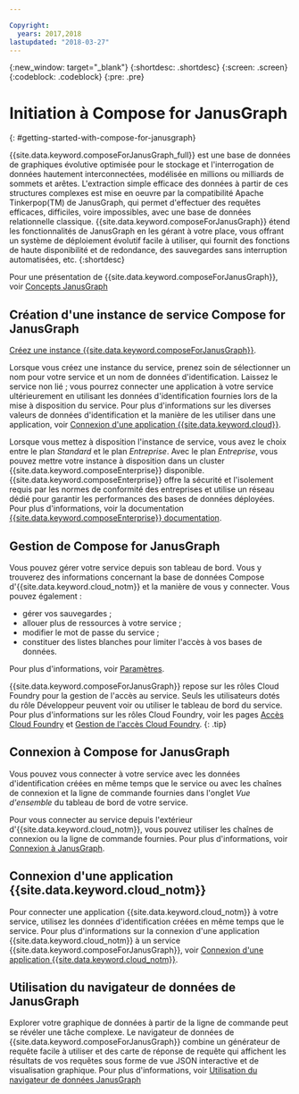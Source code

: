 ```yaml
---

Copyright:
  years: 2017,2018
lastupdated: "2018-03-27"
---
```


{:new_window: target="_blank"}
{:shortdesc: .shortdesc}
{:screen: .screen}
{:codeblock: .codeblock}
{:pre: .pre}

# Initiation à Compose for JanusGraph
{: #getting-started-with-compose-for-janusgraph}

{{site.data.keyword.composeForJanusGraph_full}} est une base de données de graphiques évolutive optimisée pour le stockage et l'interrogation de données hautement interconnectées, modélisée en millions ou milliards de sommets et arêtes. L'extraction simple efficace des données à partir de ces structures complexes est mise en oeuvre par la compatibilité Apache Tinkerpop(TM) de JanusGraph, qui permet d'effectuer des requêtes efficaces, difficiles, voire impossibles, avec une base de données relationnelle classique. {{site.data.keyword.composeForJanusGraph}} étend les fonctionnalités de JanusGraph en les gérant à votre place, vous offrant un système de déploiement évolutif facile à utiliser, qui fournit des fonctions de haute disponibilité et de redondance, des sauvegardes sans interruption automatisées, etc.
{:shortdesc}

Pour une présentation de {{site.data.keyword.composeForJanusGraph}}, voir [Concepts JanusGraph](./janusgraph-concepts.html)

## Création d'une instance de service Compose for JanusGraph

[Créez une instance {{site.data.keyword.composeForJanusGraph}}](https://console.{DomainName}/catalog/services/compose-for-janusgraph/).

Lorsque vous créez une instance du service, prenez soin de sélectionner un nom pour votre service et un nom de données d'identification. Laissez le service non lié ; vous pourrez connecter une application à votre service ultérieurement en utilisant les données d'identification fournies lors de la mise à disposition du service. Pour plus d'informations sur les diverses valeurs de données d'identification et la manière de les utiliser dans une application, voir [Connexion d'une application {{site.data.keyword.cloud}}](./connecting-bluemix-app.html).

Lorsque vous mettez à disposition l'instance de service, vous avez le choix entre le plan *Standard* et le plan *Entreprise*. Avec le plan *Entreprise*, vous pouvez mettre votre instance à disposition dans un cluster {{site.data.keyword.composeEnterprise}} disponible. {{site.data.keyword.composeEnterprise}} offre la sécurité et l'isolement requis par les normes de conformité des entreprises et utilise un réseau dédié pour garantir les performances des bases de données déployées. Pour plus d'informations, voir la documentation [{{site.data.keyword.composeEnterprise}} documentation](/docs/services/ComposeEnterprise/index.html).

## Gestion de Compose for JanusGraph

Vous pouvez gérer votre service depuis son tableau de bord. Vous y trouverez des informations concernant la base de données Compose d'{{site.data.keyword.cloud_notm}} et la manière de vous y connecter. Vous pouvez également :
- gérer vos sauvegardes ;
- allouer plus de ressources à votre service ;
- modifier le mot de passe du service ;
- constituer des listes blanches pour limiter l'accès à vos bases de données. 

Pour plus d'informations, voir [Paramètres](./dashboard-settings.html).

{{site.data.keyword.composeForJanusGraph}} repose sur les rôles Cloud Foundry pour la gestion de l'accès au service. Seuls les utilisateurs dotés du rôle Développeur peuvent voir ou utiliser le tableau de bord du service. Pour plus d'informations sur les rôles Cloud Foundry, voir les pages [Accès Cloud Foundry](https://console.{DomainName}/docs/iam/cfaccess.html#cfaccess) et [Gestion de l'accès Cloud Foundry](https://console.{DomainName}/docs/iam/mngcf.html#mngcf).
{: .tip}

## Connexion à Compose for JanusGraph

Vous pouvez vous connecter à votre service avec les données d'identification créées en même temps que le service ou avec les chaînes de connexion et la ligne de commande fournies dans l'onglet *Vue d'ensemble* du tableau de bord de votre service.

Pour vous connecter au service depuis l'extérieur d'{{site.data.keyword.cloud_notm}}, vous pouvez utiliser les chaînes de connexion ou la ligne de commande fournies. Pour plus d'informations, voir [Connexion à JanusGraph](./connecting-external.html).

## Connexion d'une application {{site.data.keyword.cloud_notm}}

Pour connecter une application {{site.data.keyword.cloud_notm}} à votre service, utilisez les données d'identification créées en même temps que le service. Pour plus d'informations sur la connexion d'une application {{site.data.keyword.cloud_notm}} à un service {{site.data.keyword.composeForJanusGraph}}, voir [Connexion d'une application {{site.data.keyword.cloud_notm}}](./connecting-bluemix-app.html).

## Utilisation du navigateur de données de JanusGraph

Explorer votre graphique de données à partir de la ligne de commande peut se révéler une tâche complexe. Le navigateur de données de {{site.data.keyword.composeForJanusGraph}} combine un générateur de requête facile à utiliser et des carte de réponse de requête qui affichent les résultats de vos requêtes sous forme de vue JSON interactive et de visualisation graphique. Pour plus d'informations, voir [Utilisation du navigateur de données JanusGraph](./data-browser.html)
